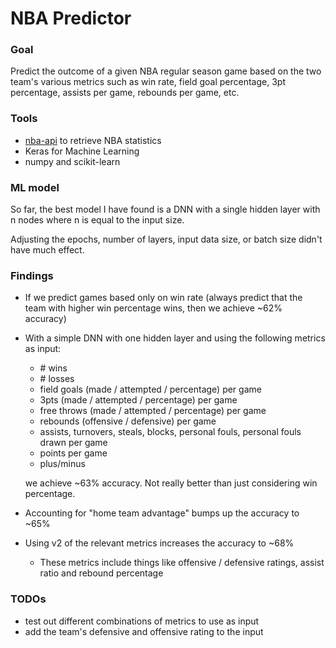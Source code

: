 # NBA Predictor

### Goal
Predict the outcome of a given NBA regular season game based on the two team's various metrics such as win rate, field goal percentage, 3pt percentage, assists per game, rebounds per game, etc.

### Tools
- [nba-api](https://github.com/swar/nba_api) to retrieve NBA statistics
- Keras for Machine Learning
- numpy and scikit-learn

### ML model
So far, the best model I have found is a DNN with a single hidden layer with n nodes where n is equal to the input size.

Adjusting the epochs, number of layers, input data size, or batch size didn't have much effect. 

### Findings
- If we predict games based only on win rate (always predict that the team with higher win percentage wins, then we achieve ~62% accuracy)
- With a simple DNN with one hidden layer and using the following metrics as input:
  - \# wins
  - \# losses
  - field goals (made / attempted / percentage) per game
  - 3pts (made / attempted / percentage) per game
  - free throws (made / attempted / percentage) per game
  - rebounds (offensive / defensive) per game
  - assists, turnovers, steals, blocks, personal fouls, personal fouls drawn per game
  - points per game
  - plus/minus
  
  we achieve ~63% accuracy. Not really better than just considering win percentage.
- Accounting for "home team advantage" bumps up the accuracy to ~65%
- Using v2 of the relevant metrics increases the accuracy to ~68%
  - These metrics include things like offensive / defensive ratings, assist ratio and rebound percentage

### TODOs
- test out different combinations of metrics to use as input
- add the team's defensive and offensive rating to the input